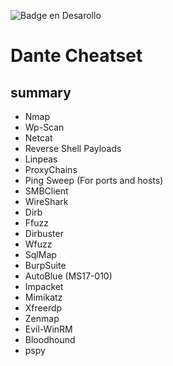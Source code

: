![Badge en Desarollo](https://img.shields.io/badge/STATUS-EN%20DESAROLLO-green)
# Dante Cheatset

  ## summary 
  - Nmap 
  - Wp-Scan
  - Netcat 
  - Reverse Shell Payloads
  - Linpeas
  - ProxyChains
  - Ping Sweep (For ports and hosts)
  - SMBClient
  - WireShark
  - Dirb
  - Ffuzz 
  - Dirbuster
  - Wfuzz
  - SqlMap
  - BurpSuite
  - AutoBlue (MS17-010)
  - Impacket
  - Mimikatz
  - Xfreerdp 
  - Zenmap
  - Evil-WinRM
  - Bloodhound
  - pspy
  
